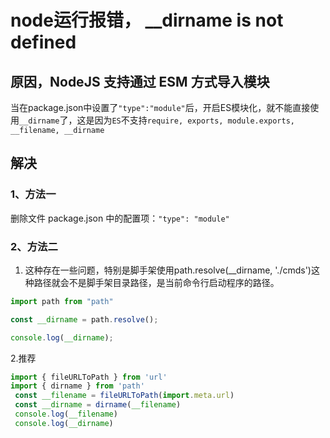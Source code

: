 # node运行报错， __dirname is not defined

## 原因，NodeJS 支持通过 ESM 方式导入模块

当在package.json中设置了`"type":"module"`后，开启ES模块化，就不能直接使用`__dirname`了，这是因为`ES`不支持`require, exports, module.exports, __filename, __dirname`

## 解决

### 1、方法一

删除文件 package.json 中的配置项：`"type": "module"`

### 2、方法二

1. 这种存在一些问题，特别是脚手架使用path.resolve(__dirname, './cmds')这种路径就会不是脚手架目录路径，是当前命令行启动程序的路径。

```javascript
import path from "path"

const __dirname = path.resolve();

console.log(__dirname);
```

2.推荐

```javascript
import { fileURLToPath } from 'url'
import { dirname } from 'path'
 const __filename = fileURLToPath(import.meta.url)
 const __dirname = dirname(__filename)
 console.log(__filename)
 console.log(__dirname)
```